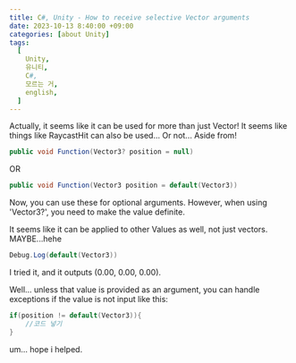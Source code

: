 ```yaml
---
title: C#, Unity - How to receive selective Vector arguments
date: 2023-10-13 8:40:00 +09:00
categories: [about Unity]
tags:
  [
    Unity,
    유니티,
    C#,
    모르는 거,
    english,
  ]
---
```


Actually, it seems like it can be used for more than just Vector! It seems like things like RaycastHit can also be used... Or not... Aside from!

``` c#
public void Function(Vector3? position = null)
```

OR

``` c#
public void Function(Vector3 position = default(Vector3))
```

Now, you can use these for optional arguments. However, when using 'Vector3?', you need to make the value definite.

It seems like it can be applied to other Values as well, not just vectors. MAYBE...hehe

``` c#
Debug.Log(default(Vector3)) 
```

I tried it, and it outputs (0.00, 0.00, 0.00).

Well... unless that value is provided as an argument, you can handle exceptions if the value is not input like this:

```c#
if(position != default(Vector3)){
    //코드 넣기
}
```

um... hope i helped.